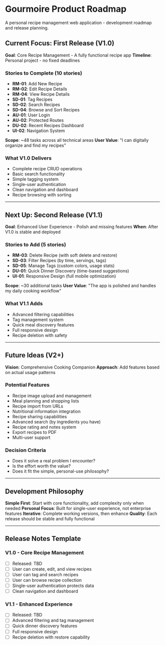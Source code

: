 # Gourmoire Product Roadmap

A personal recipe management web application - development roadmap and release planning.

## Current Focus: First Release (V1.0)

**Goal**: Core Recipe Management - A fully functional recipe app
**Timeline**: Personal project - no fixed deadlines

### Stories to Complete (10 stories)
- **RM-01**: Add New Recipe
- **RM-02**: Edit Recipe Details  
- **RM-04**: View Recipe Details
- **SD-01**: Tag Recipes
- **SD-02**: Search Recipes
- **SD-04**: Browse and Sort Recipes
- **AU-01**: User Login
- **AU-02**: Protected Routes
- **DU-02**: Recent Recipes Dashboard
- **UI-02**: Navigation System

**Scope**: ~48 tasks across all technical areas
**User Value**: "I can digitally organize and find my recipes"

### What V1.0 Delivers
- Complete recipe CRUD operations
- Basic search functionality
- Simple tagging system
- Single-user authentication
- Clean navigation and dashboard
- Recipe browsing with sorting

---

## Next Up: Second Release (V1.1)

**Goal**: Enhanced User Experience - Polish and missing features
**When**: After V1.0 is stable and deployed

### Stories to Add (5 stories)
- **RM-03**: Delete Recipe (with soft delete and restore)
- **SD-03**: Filter Recipes (by time, servings, tags)
- **SD-05**: Manage Tags (custom colors, usage stats)
- **DU-01**: Quick Dinner Discovery (time-based suggestions)
- **UI-01**: Responsive Design (full mobile optimization)

**Scope**: ~30 additional tasks
**User Value**: "The app is polished and handles my daily cooking workflow"

### What V1.1 Adds
- Advanced filtering capabilities
- Tag management system
- Quick meal discovery features
- Full responsive design
- Recipe deletion with safety

---

## Future Ideas (V2+)

**Vision**: Comprehensive Cooking Companion
**Approach**: Add features based on actual usage patterns

### Potential Features
- Recipe image upload and management
- Meal planning and shopping lists
- Recipe import from URLs
- Nutritional information integration
- Recipe sharing capabilities
- Advanced search (by ingredients you have)
- Recipe rating and notes system
- Export recipes to PDF
- Multi-user support

### Decision Criteria
- Does it solve a real problem I encounter?
- Is the effort worth the value?
- Does it fit the simple, personal-use philosophy?

---

## Development Philosophy

**Simple First**: Start with core functionality, add complexity only when needed
**Personal Focus**: Built for single-user experience, not enterprise features
**Iterative**: Complete working versions, then enhance
**Quality**: Each release should be stable and fully functional

---

## Release Notes Template

### V1.0 - Core Recipe Management
- [ ] Released: TBD
- [ ] User can create, edit, and view recipes
- [ ] User can tag and search recipes
- [ ] User can browse recipe collection
- [ ] Single-user authentication protects data
- [ ] Clean navigation and dashboard

### V1.1 - Enhanced Experience  
- [ ] Released: TBD
- [ ] Advanced filtering and tag management
- [ ] Quick dinner discovery features
- [ ] Full responsive design
- [ ] Recipe deletion with restore capability